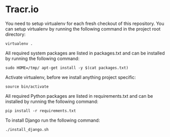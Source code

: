 Tracr.io
===============

You need to setup virtualenv for each fresh checkout of this repository. You 
can setup virtualenv by running the following command in the project root directory:

```
virtualenv .
```

All required system packages are listed in packages.txt and can be installed 
by running the following command:

```
sudo HOME=/tmp/ apt-get install -y $(cat packages.txt)
```

Activate virtualenv, before we install anything project specific:
```
source bin/activate
```

All required Python packages are listed in requirements.txt and can be 
installed by running the following command:

```
pip install -r requirements.txt
```

To install Django run the following command:

```
./install_django.sh
```
